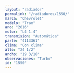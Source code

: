 ```yaml
---
layout: "radiador"
permalink: "/radiadores/1550/"
marca: "Chevrolet"
modelo: "Trax"
ano: "2016"
motor: "L4 1.4"
transmision: "Automática"
parte: "4113361"
clima: "Con clima"
alto: "24 1/2"
ancho: "19 3/16"
observaciones: "Turbo"
id: "1550"
---
```


